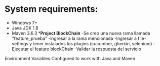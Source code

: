 # System requirements:
- Windows 7+
- Java JDK 1.8
- Maven 3.6.3
*****************Project BlockChain****************
  -Se creo una nueva rama llamada "feature_prueba"
  -ingresar a la rama mencionada
  -Ingresar a file-settings y tener instalados los plugins (cucumber, gherkin, selenium)
  -Ejecutar el feature blockChain
  -Validar la respuesta del servicio
  
Environment Variables Configured to work with Java and Maven